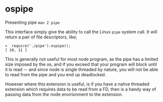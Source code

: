 ospipe
======

Presenting pipe `man 2 pipe`

This interface simply give the ability to call the Linux `pipe` system call.  It will return a pair of file descriptors, like;

```node
>  require('./pipe').ospipe();
[ 10, 11 ]
```

This is generally not useful for most node program, as the pipe has a limited size imposed by the os, and if you exceed that your program will block until it is read -- and since node is single threaded by nature, you will not be able to read from the pipe and you end up deadlocked.

However where this extension is useful, is if you have a native threaded extension which requires data to be read from a FD, then is a handy way of passing data from the node envirionment to the extension.


